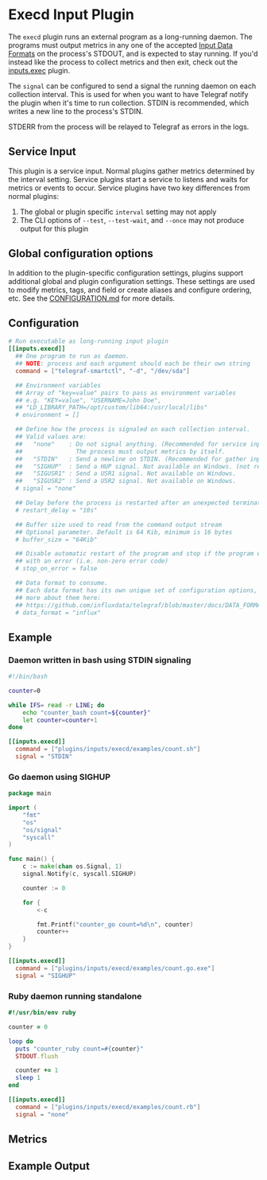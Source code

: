 # Execd Input Plugin

The `execd` plugin runs an external program as a long-running daemon.  The
programs must output metrics in any one of the accepted [Input Data Formats][]
on the process's STDOUT, and is expected to stay running. If you'd instead like
the process to collect metrics and then exit, check out the [inputs.exec][]
plugin.

The `signal` can be configured to send a signal the running daemon on each
collection interval. This is used for when you want to have Telegraf notify the
plugin when it's time to run collection. STDIN is recommended, which writes a
new line to the process's STDIN.

STDERR from the process will be relayed to Telegraf as errors in the logs.

## Service Input <!-- @/docs/includes/service_input.md -->

This plugin is a service input. Normal plugins gather metrics determined by the
interval setting. Service plugins start a service to listens and waits for
metrics or events to occur. Service plugins have two key differences from
normal plugins:

1. The global or plugin specific `interval` setting may not apply
2. The CLI options of `--test`, `--test-wait`, and `--once` may not produce
   output for this plugin

## Global configuration options <!-- @/docs/includes/plugin_config.md -->

In addition to the plugin-specific configuration settings, plugins support
additional global and plugin configuration settings. These settings are used to
modify metrics, tags, and field or create aliases and configure ordering, etc.
See the [CONFIGURATION.md][CONFIGURATION.md] for more details.

[CONFIGURATION.md]: ../../../docs/CONFIGURATION.md#plugins

## Configuration

```toml @sample.conf
# Run executable as long-running input plugin
[[inputs.execd]]
  ## One program to run as daemon.
  ## NOTE: process and each argument should each be their own string
  command = ["telegraf-smartctl", "-d", "/dev/sda"]

  ## Environment variables
  ## Array of "key=value" pairs to pass as environment variables
  ## e.g. "KEY=value", "USERNAME=John Doe",
  ## "LD_LIBRARY_PATH=/opt/custom/lib64:/usr/local/libs"
  # environment = []

  ## Define how the process is signaled on each collection interval.
  ## Valid values are:
  ##   "none"    : Do not signal anything. (Recommended for service inputs)
  ##               The process must output metrics by itself.
  ##   "STDIN"   : Send a newline on STDIN. (Recommended for gather inputs)
  ##   "SIGHUP"  : Send a HUP signal. Not available on Windows. (not recommended)
  ##   "SIGUSR1" : Send a USR1 signal. Not available on Windows.
  ##   "SIGUSR2" : Send a USR2 signal. Not available on Windows.
  # signal = "none"

  ## Delay before the process is restarted after an unexpected termination
  # restart_delay = "10s"

  ## Buffer size used to read from the command output stream
  ## Optional parameter. Default is 64 Kib, minimum is 16 bytes
  # buffer_size = "64Kib"

  ## Disable automatic restart of the program and stop if the program exits
  ## with an error (i.e. non-zero error code)
  # stop_on_error = false

  ## Data format to consume.
  ## Each data format has its own unique set of configuration options, read
  ## more about them here:
  ## https://github.com/influxdata/telegraf/blob/master/docs/DATA_FORMATS_INPUT.md
  # data_format = "influx"
```

## Example

### Daemon written in bash using STDIN signaling

```bash
#!/bin/bash

counter=0

while IFS= read -r LINE; do
    echo "counter_bash count=${counter}"
    let counter=counter+1
done
```

```toml
[[inputs.execd]]
  command = ["plugins/inputs/execd/examples/count.sh"]
  signal = "STDIN"
```

### Go daemon using SIGHUP

```go
package main

import (
    "fmt"
    "os"
    "os/signal"
    "syscall"
)

func main() {
    c := make(chan os.Signal, 1)
    signal.Notify(c, syscall.SIGHUP)

    counter := 0

    for {
        <-c

        fmt.Printf("counter_go count=%d\n", counter)
        counter++
    }
}

```

```toml
[[inputs.execd]]
  command = ["plugins/inputs/execd/examples/count.go.exe"]
  signal = "SIGHUP"
```

### Ruby daemon running standalone

```ruby
#!/usr/bin/env ruby

counter = 0

loop do
  puts "counter_ruby count=#{counter}"
  STDOUT.flush

  counter += 1
  sleep 1
end
```

```toml
[[inputs.execd]]
  command = ["plugins/inputs/execd/examples/count.rb"]
  signal = "none"
```

[Input Data Formats]: ../../../docs/DATA_FORMATS_INPUT.md
[inputs.exec]: ../exec/README.md

## Metrics

## Example Output
